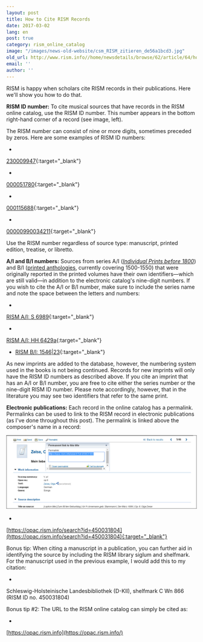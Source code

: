 ```yaml
---
layout: post
title: How to Cite RISM Records
date: 2017-03-02
lang: en
post: true
category: rism_online_catalog
image: "/images/news-old-website/csm_RISM_zitieren_de56a1bcd3.jpg"
old_url: http://www.rism.info//home/newsdetails/browse/62/article/64/how-to-cite-rism-records.html
email: ''
author: ''
---
```


RISM is happy when scholars cite RISM records in their publications. Here we'll show you how to do that.

**RISM ID number:** To cite musical sources that have records in the RISM online catalog, use the RISM ID number. This number appears in the bottom right-hand corner of a record (see image, left).

The RISM number can consist of nine or more digits, sometimes preceded by zeros. Here are some examples of RISM ID numbers:

-

[230009947](https://opac.rism.info/search?id=230009947&Language=en){:target="_blank"}

-

[000051780](https://opac.rism.info/search?id=000051780&Language=en){:target="_blank"}

-

[000115688](https://opac.rism.info/search?id=000115688&Language=en){:target="_blank"}

-

[00000990034211](https://opac.rism.info/search?id=00000990034211&Language=en){:target="_blank"}


Use the RISM number regardless of source type: manuscript, printed edition, treatise, or libretto.

**A/I and B/I numbers:** Sources from series A/I (_[Individual Prints before 1800](/publications.html#c36)_) and B/I ([printed anthologies](/publications.html#c2619), currently covering 1500-1550) that were originally reported in the printed volumes have their own identifiers—which are still valid—in addition to the electronic catalog's nine-digit numbers. If you wish to cite the A/I or B/I number, make sure to include the series name and note the space between the letters and numbers:

-

[RISM A/I: S 6989](https://opac.rism.info/search?id=00000990063266&Language=en){:target="_blank"}

-

[RISM A/I: HH 6429a](https://opac.rism.info/search?id=00000991020872&Language=en){:target="_blank"}

- [RISM B/I: 1546|23](https://opac.rism.info/search?id=00000993104478&Language=en){:target="_blank"}

As new imprints are added to the database, however, the numbering system used in the books is not being continued. Records for new imprints will only have the RISM ID numbers as described above. If you cite an imprint that has an A/I or B/I number, you are free to cite either the series number or the nine-digit RISM ID number. Please note accordingly, however, that in the literature you may see two identifiers that refer to the same print.

**Electronic publications:** Each record in the online catalog has a permalink. Permalinks can be used to link to the RISM record in electronic publications (as I've done throughout this post). The permalink is linked above the composer's name in a record:

![RISM permalink](/resources-old-website/news/RISM_zitieren_permalink_1029_x_397.jpg)

-

[https://opac.rism.info/search?id=450031804](https://opac.rism.info/search?id=450031804){:target="_blank"}


Bonus tip: When citing a manuscript in a publication, you can further aid in identifying the source by including the RISM library siglum and shelfmark. For the manuscript used in the previous example, I would add this to my citation:

-

Schleswig-Holsteinische Landesbibliothek (D-KIl), shelfmark C Wn 866 (RISM ID no. 450031804)


Bonus tip #2: The URL to the RISM online catalog can simply be cited as:

-

[https://opac.rism.info](https://opac.rism.info/)

